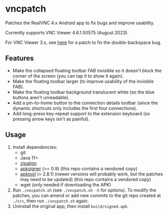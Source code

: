 # vncpatch
Patches the RealVNC 4.x Android app to fix bugs and improve usability.

Currently supports VNC Viewer 4.6.1.50575 (August 2023).

For VNC Viewer 3.x, see [here](https://gist.github.com/pgaskin/fe3bd93d851f5ac63e40f9fb9cdf264a) for a patch to fix the double-backspace bug.

## Features

- Make the collapsed floating toolbar FAB invisible so it doesn't block the corner of the screen (you can tap it to show it again).
- Make the floating toolbar larger (to improve usability of the invisible FAB).
- Make the floating toolbar background translucent white (so the blue buttons aren't unreadable).
- Add a pin-to-home button to the connection details toolbar (since the dynamic shortcuts only includes the first four connections).
- Add long-press key-repeat support to the extension keyboard (so pressing arrow keys isn't as painful).

## Usage

1. Install dependencies:
    - git
    - Java 11+
    - [zipalign](https://developer.android.com/tools/releases/build-tools)
    - [apksigner](https://developer.android.com/tools/releases/build-tools) (>= 0.9) (this repo contains a vendored copy)
    - [apktool](https://github.com/iBotPeaches/Apktool/releases) (= 2.8.1) (newer versions will probably work, but the patches may need to be updated) (this repo contains a vendored copy)
    - wget (only needed if downloading the APK)
2. Run `./vncpatch.sh` (see `./vncpatch.sh -h` for options). To modify the patches, you can amend or add new commits to the git repo created at `./src`, then run `./vncpatch.sh` again.
3. Uninstall the original app, then install `build/signed.apk`.
